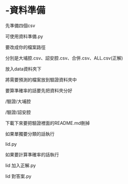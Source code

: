 # -資料準備
先準備四個csv

可使用資料準備.py

要改成你的檔案路徑

分別是大埔腔.csv、詔安腔.csv、合併.csv、ALL.csv(正解)

放入data資料夾下

將需要預測的檔案放到驗證資料夾中

要算準確率的話要先把資料夾分好

/驗證/大埔腔

/驗證/詔安腔

下載下來要把驗證裡面的README.md刪掉

如果單獨要分類的話執行

lid.py

如果要計算準確率的話執行

lid 加入正解.py

lid 對答案.py
